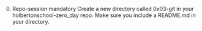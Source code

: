 0. Repo-session mandatory
Create a new directory called 0x03-git in your holbertonschool-zero_day repo. 
Make sure you include a README.md in your directory.
